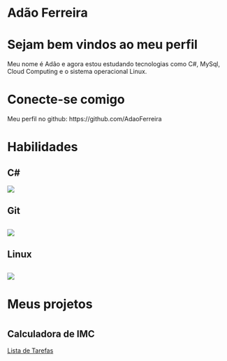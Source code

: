 # Adão Ferreira

<h1>Sejam bem vindos ao meu perfil</h1>

Meu nome é Adão e agora estou estudando tecnologias como C#, MySql,
Cloud Computing e o sistema operacional Linux.

<h1>Conecte-se comigo</h1>
Meu perfil no github: https://github.com/AdaoFerreira

<h1>Habilidades</h1>
<h2>C#</h2>
<img src = "https://growiz.com.br/wp-content/uploads/2020/08/kisspng-c-programming-language-logo-microsoft-visual-stud-atlas-portfolio-5b899192d7c600.1628571115357423548838.png">
<h2>Git<h2>
<img src = "https://upload.wikimedia.org/wikipedia/commons/thumb/3/3f/Git_icon.svg/2048px-Git_icon.svg.png">
<h2>Linux<h2>
<img src = "https://logosmarcas.net/wp-content/uploads/2020/09/Linux-Logo.png">

<h1>Meus projetos<h1>

<h2>Calculadora de IMC</h2>
<a href = "https://github.com/AdaoFerreira/Calculadora_de_IMC">

</h2>Lista de Tarefas</h2>
<a href = "https://github.com/AdaoFerreira/Lista-de-tarefas">
